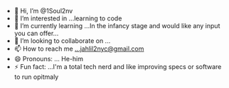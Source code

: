 - 👋 Hi, I’m @1Soul2nv
- 👀 I’m interested in ...learning to code
- 🌱 I’m currently learning ...In the infancy stage and would like any input you can offer...
- 💞️ I’m looking to collaborate on ...
- 📫 How to reach me ...jahlil2nyc@gmail.com
- 😄 Pronouns: ... He-him
- ⚡ Fun fact: ...I'm a total tech nerd and like improving specs or software to run opitmaly 

<!---
1Soul2nv/1Soul2nv is a ✨ special ✨ repository because its `README.md` (this file) appears on your GitHub profile.
You can click the Preview link to take a look at your changes.
--->
